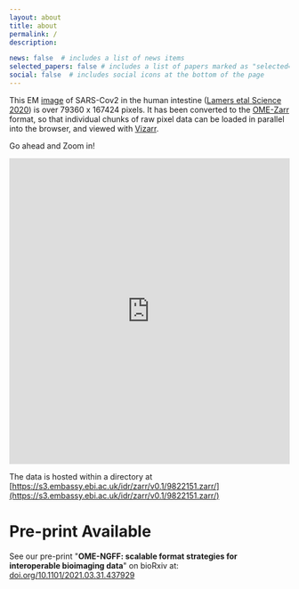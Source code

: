```yaml
---
layout: about
title: about
permalink: /
description:

news: false  # includes a list of news items
selected_papers: false # includes a list of papers marked as "selected={true}"
social: false  # includes social icons at the bottom of the page
---
```


This EM [image](https://idr.openmicroscopy.org/webclient/?show=image-9822151) of SARS-Cov2 in the human intestine ([Lamers etal Science 2020](https://doi.org/10.1126/science.abc1669)) is over 79360 x 167424 pixels.
It has been converted to the [OME-Zarr](https://ngff.openmicroscopy.org/latest/) format, so that individual chunks of raw pixel data can be loaded
in parallel into the browser, and viewed with [Vizarr](https://github.com/hms-dbmi/vizarr/).

Go ahead and Zoom in!
<iframe
  style="width: 100%; border: none; height: 550px;"
  src="https://hms-dbmi.github.io/vizarr/v0.1?source=https://s3.embassy.ebi.ac.uk/idr/zarr/v0.1/9822151.zarr"></iframe>

The data is hosted within a directory at [https://s3.embassy.ebi.ac.uk/idr/zarr/v0.1/9822151.zarr/](https://s3.embassy.ebi.ac.uk/idr/zarr/v0.1/9822151.zarr/)


# Pre-print Available

See our pre-print "**OME-NGFF: scalable format strategies for interoperable bioimaging data**" 
on bioRxiv at:
[doi.org/10.1101/2021.03.31.437929](https://doi.org/10.1101/2021.03.31.437929)

